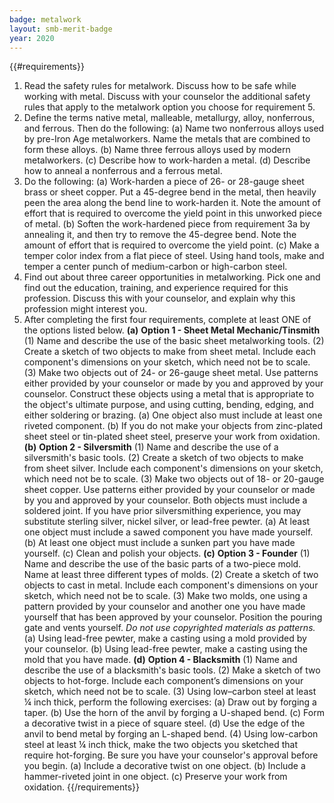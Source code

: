 ```yaml
---
badge: metalwork
layout: smb-merit-badge
year: 2020
---
```


{{#requirements}}
1. Read the safety rules for metalwork. Discuss how to be safe while working with metal. Discuss with your counselor the additional safety rules that apply to the metalwork option you choose for requirement 5.
2. Define the terms native metal, malleable, metallurgy, alloy, nonferrous, and ferrous. Then do the following:
    (a) Name two nonferrous alloys used by pre-Iron Age metalworkers. Name the metals that are combined to form these alloys.
    (b) Name three ferrous alloys used by modern metalworkers.
    (c) Describe how to work-harden a metal.
    (d) Describe how to anneal a nonferrous and a ferrous metal.
3. Do the following:
    (a) Work-harden a piece of 26- or 28-gauge sheet brass or sheet copper. Put a 45-degree bend in the metal, then heavily peen the area along the bend line to work-harden it. Note the amount of effort that is required to overcome the yield point in this unworked piece of metal.
    (b) Soften the work-hardened piece from requirement 3a by annealing it, and then try to remove the 45-degree bend. Note the amount of effort that is required to overcome the yield point.
    (c) Make a temper color index from a flat piece of steel. Using hand tools, make and temper a center punch of medium-carbon or high-carbon steel.
4. Find out about three career opportunities in metalworking. Pick one and find out the education, training, and experience required for this profession. Discuss this with your counselor, and explain why this profession might interest you.
5. After completing the first four requirements, complete at least ONE of the options listed below.
    **(a)** **Option 1 - Sheet Metal Mechanic/Tinsmith**
        (1) Name and describe the use of the basic sheet metalworking tools.
        (2) Create a sketch of two objects to make from sheet metal. Include each component's dimensions on your sketch, which need not be to scale.
        (3) Make two objects out of 24- or 26-gauge sheet metal. Use patterns either provided by your counselor or made by you and approved by your counselor. Construct these objects using a metal that is appropriate to the object's ultimate purpose, and using cutting, bending, edging, and either soldering or brazing.
            (a) One object also must include at least one riveted component.
            (b) If you do not make your objects from zinc-plated sheet steel or tin-plated sheet steel, preserve your work from oxidation.
    **(b)** **Option 2 - Silversmith**
        (1) Name and describe the use of a silversmith's basic tools.
        (2) Create a sketch of two objects to make from sheet silver. Include each component's dimensions on your sketch, which need not be to scale.
        (3) Make two objects out of 18- or 20-gauge sheet copper. Use patterns either provided by your counselor or made by you and approved by your counselor. Both objects must include a soldered joint. If you have prior silversmithing experience, you may substitute sterling silver, nickel silver, or lead-free pewter.
            (a) At least one object must include a sawed component you have made yourself.
            (b) At least one object must include a sunken part you have made yourself.
            (c) Clean and polish your objects.
    **(c)** **Option 3 - Founder**
        (1) Name and describe the use of the basic parts of a two-piece mold. Name at least three different types of molds.
        (2) Create a sketch of two objects to cast in metal. Include each component's dimensions on your sketch, which need not be to scale.
        (3) Make two molds, one using a pattern provided by your counselor and another one you have made yourself that has been approved by your counselor. Position the pouring gate and vents yourself. *Do not use copyrighted materials as patterns.*
            (a) Using lead-free pewter, make a casting using a mold provided by your counselor.
            (b) Using lead-free pewter, make a casting using the mold that you have made.
    **(d)** **Option 4 - Blacksmith**
        (1) Name and describe the use of a blacksmith's basic tools.
        (2) Make a sketch of two objects to hot-forge. Include each component’s dimensions on your sketch, which need not be to scale.
        (3) Using low–carbon steel at least ¼ inch thick, perform the following exercises:
            (a) Draw out by forging a taper.
            (b) Use the horn of the anvil by forging a U-shaped bend.
            (c) Form a decorative twist in a piece of square steel.
            (d) Use the edge of the anvil to bend metal by forging an L-shaped bend.
        (4) Using low-carbon steel at least ¼ inch thick, make the two objects you sketched that require hot-forging. Be sure you have your counselor's approval before you begin.
            (a) Include a decorative twist on one object.
            (b) Include a hammer-riveted joint in one object.
            (c) Preserve your work from oxidation.
{{/requirements}}
